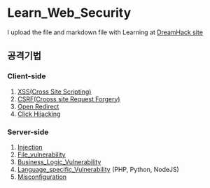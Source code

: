 # Learn_Web_Security
I upload the file and markdown file with Learning at [DreamHack site](https://dreamhack.io/)

## 공격기법

### Client-side

1. [XSS(Cross Site Scripting)](./Client-side/XSS/README.md)
2. [CSRF(Crooss site Request Forgery)](./Client-side/CSRF/README.md)
3. [Open Redirect](./Client-side/Open_Redirect/README.md)
4. [Click Hijacking](./Client-side/Click_Hijacking/README.md)
    
### Server-side

1. [Injection](./Server-side/Injection/README.md)
2. [File_vulnerability](./Server-side/File_vulnerability/README.md)
3. [Business_Logic_Vulnerability](./Server-side/Business_Logic_Vulnerability/README.md)
4. [Language_specific_Vulnerability](./Server-side/Language_specific_Vulnerability/README.md)
(PHP, Python, NodeJS)
5. [Misconfiguration](./Server-side/Misconfiguration/README.md)


